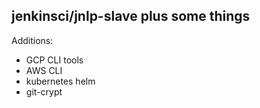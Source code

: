 ## jenkinsci/jnlp-slave plus some things ##

Additions:
* GCP CLI tools
* AWS CLI
* kubernetes helm
* git-crypt
